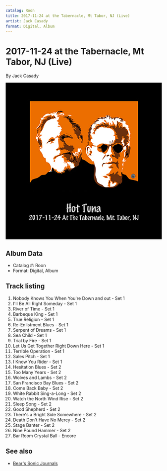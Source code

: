 ```yaml
---
catalog: Roon
title: 2017-11-24 at the Tabernacle, Mt Tabor, NJ (Live)
artist: Jack Casady
format: Digital, Album
---
```


# 2017-11-24 at the Tabernacle, Mt Tabor, NJ (Live)

By Jack Casady

![](../../assets/albumcovers/Jack_Casady-2017-11-24_at_the_Tabernacle__Mt_Tabor__NJ_Live.png)

## Album Data

- Catalog #: Roon
- Format: Digital, Album


## Track listing


1. Nobody Knows You When You're Down and out - Set 1
2. I'll Be All Right Someday - Set 1
3. River of Time - Set 1
4. Barbeque King - Set 1
5. True Religion - Set 1
6. Re-Enlistment Blues - Set 1
7. Serpent of Dreams - Set 1
8. Sea Child - Set 1
9. Trial by Fire - Set 1
10. Let Us Get Together Right Down Here - Set 1
11. Terrible Operation - Set 1
12. Sales Pitch - Set 1
13. I Know You Rider - Set 1
14. Hesitation Blues - Set 2
15. Too Many Years - Set 2
16. Wolves and Lambs - Set 2
17. San Francisco Bay Blues - Set 2
18. Come Back Baby - Set 2
19. White Rabbit Sing-a-Long - Set 2
20. Watch the North Wind Rise - Set 2
21. Sleep Song - Set 2
22. Good Shepherd - Set 2
23. There's a Bright Side Somewhere - Set 2
24. Death Don't Have No Mercy - Set 2
25. Stage Banter - Set 2
26. Nine Pound Hammer - Set 2
27. Bar Room Crystal Ball - Encore


## See also

- [Bear's Sonic Journals](Bears_Sonic_Journals-_Before_We_Were_Them_Live.md)
